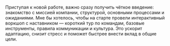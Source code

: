 Приступая к новой работе, важно сразу получить чёткое введение: знакомство с миссией компании, структурой, основными процессами и ожиданиями. Мне бы хотелось, чтобы на старте провели интерактивный воркшоп с наставником — короткий тур по командам, базовые инструменты, правила коммуникации и культура. Это ускорит адаптацию, снизит стресс и поможет быстрее внести вклад в общие цели.